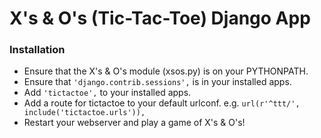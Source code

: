 # X's & O's (Tic-Tac-Toe) Django App

### Installation
 + Ensure that the X's & O's module (xsos.py) is on your PYTHONPATH.
 + Ensure that `'django.contrib.sessions',` is in your installed apps.
 + Add `'tictactoe',` to your installed apps.
 + Add a route for tictactoe to your default urlconf.
   e.g. `url(r'^ttt/', include('tictactoe.urls')),`
 + Restart your webserver and play a game of X's & O's!